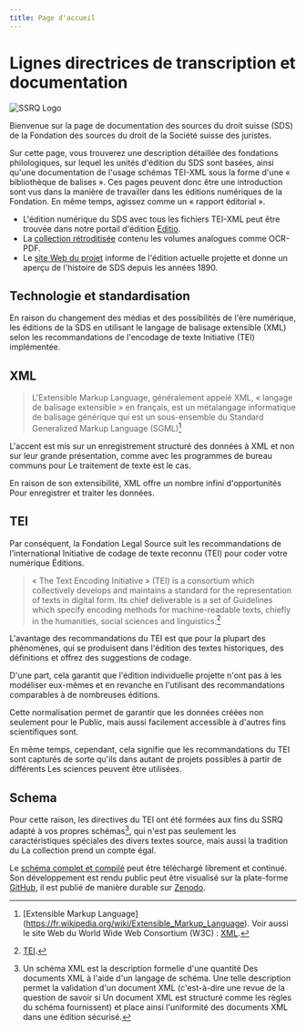 ```yaml
---
title: Page d'accueil
---
```


# Lignes directrices de transcription et documentation

![SSRQ Logo](ssrq-logo.svg)

Bienvenue sur la page de documentation des sources du droit suisse (SDS)
de la Fondation des sources du droit de la Société suisse des juristes.

Sur cette page, vous trouverez une description détaillée des fondations philologiques,
sur lequel les unités d'édition du SDS sont basées, ainsi qu'une documentation de l'usage
schémas TEI-XML sous la forme d'une « bibliothèque de balises ». Ces pages peuvent donc être une 
introduction sont vus dans la manière de travailler dans les éditions numériques de la Fondation.
En même temps, agissez comme un « rapport éditorial ».

- L'édition numérique du SDS avec tous les fichiers TEI-XML peut être trouvée dans notre portail 
d'édition [Editio](https://editio.ssrq-online.ch/).
- La [collection rétroditisée](https://www.ssrq-sds-fds.ch/online/cantons.html)
contenu les volumes analogues comme OCR-PDF.
- Le [site Web du projet](https://www.ssrq-sds-fds.ch/home/) informe de l'édition actuelle projette 
et donne un aperçu de l'histoire de SDS depuis les années 1890.

## Technologie et standardisation

En raison du changement des médias et des possibilités de l'ère numérique, les éditions de la
SDS en utilisant le langage de balisage extensible (XML) selon les recommandations de l'encodage 
de texte Initiative (TEI) implémentée.

## XML

> L'Extensible Markup Language, généralement appelé XML, « langage de balisage extensible » en 
> français, est un métalangage informatique de balisage générique qui est un sous-ensemble du 
> Standard Generalized Markup Language (SGML)[^2]

L'accent est mis sur un enregistrement structuré des données à XML et non
sur leur grande présentation, comme avec les programmes de bureau communs pour
Le traitement de texte est le cas.

En raison de son extensibilité, XML offre un nombre infini d'opportunités
Pour enregistrer et traiter les données.

## TEI

Par conséquent, la Fondation Legal Source suit les recommandations de l'international
Initiative de codage de texte reconnu (TEI) pour coder votre numérique
Éditions.

> « The Text Encoding Initiative » (TEI) is a consortium which collectively
> develops and maintains a standard for the representation of texts in digital
> form.
> Its chief deliverable is a set of Guidelines which specify encoding methods
> for machine-readable texts, chiefly in the humanities, social sciences and
> linguistics.[^3]

L'avantage des recommandations du TEI est que pour la plupart des phénomènes,
qui se produisent dans l'édition des textes historiques, des définitions et
offrez des suggestions de codage.

D'une part, cela garantit que l'édition individuelle projette
n'ont pas à les modéliser eux-mêmes et en revanche en l'utilisant
des recommandations comparables à de nombreuses éditions.

Cette normalisation permet de garantir que les données créées non seulement pour le
Public, mais aussi facilement accessible à d'autres fins scientifiques
sont.

En même temps, cependant, cela signifie que les recommandations du TEI
sont capturés de sorte qu'ils dans autant de projets possibles à partir de différents
Les sciences peuvent être utilisées.

## Schema

Pour cette raison, les directives du TEI ont été formées aux fins du SSRQ
adapté à vos propres schémas[^4], qui n'est pas seulement
les caractéristiques spéciales des divers textes source, mais aussi la tradition du
La collection prend un compte égal.

Le [schéma complet et compilé](https://schema.ssrq-sds-fds.ch/latest/TEI_Schema.rng) 
peut être téléchargé librement et continué. Son développement est rendu public
peut être visualisé sur la plate-forme [GitHub](https://github.com/SSRQ-SDS-FDS/ssrq-schema), 
il est publié de manière durable sur [Zenodo](https://zenodo.org/records/13379935).

[^2]:
    [Extensible Markup Language]
    (https://fr.wikipedia.org/wiki/Extensible_Markup_Language).
    Voir aussi le site Web du World Wide Web Consortium (W3C) :
    [XML](https://www.w3.org/TR/xml/).
[^3]:
    [TEI](http://www.tei-c.org/index.xml).
[^4]:
    Un schéma XML est la description formelle d'une quantité
    Des documents XML à l'aide d'un langage de schéma. Une telle description
    permet la validation d'un document XML (c'est-à-dire une revue de la question de savoir si
    Un document XML est structuré comme les règles du schéma fournissent)
    et place ainsi l'uniformité des documents XML dans une édition
    sécurisé.
